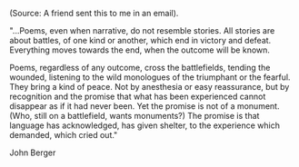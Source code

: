(Source: A friend sent this to me in an email).

"...Poems, even when narrative, do not resemble stories. All stories are about battles, of one kind or another, which end in victory and defeat. Everything moves towards the end, when the outcome will be known.

Poems, regardless of any outcome, cross the battlefields, tending the wounded, listening to the wild monologues of the triumphant or the fearful. They bring a kind of peace. Not by anesthesia or easy reassurance, but by recognition and the promise that what has been experienced cannot disappear as if it had never been. Yet the promise is not of a monument. (Who, still on a battlefield, wants monuments?) The promise is that language has acknowledged, has given shelter, to the experience which demanded, which cried out."

John Berger